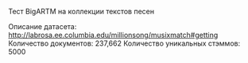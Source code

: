 Тест BigARTM на коллекции текстов песен

Описание датасета: http://labrosa.ee.columbia.edu/millionsong/musixmatch#getting Количество документов: 237,662 Количество уникальных стэммов: 5000
